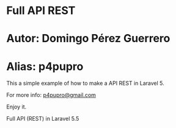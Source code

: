 # Full API REST
# Autor: Domingo Pérez Guerrero
# Alias: p4pupro

This a simple example of how to make a API REST in Laravel 5.

For more info: p4pupro@gmail.com

Enjoy it.

 Full API (REST) in Laravel 5.5
